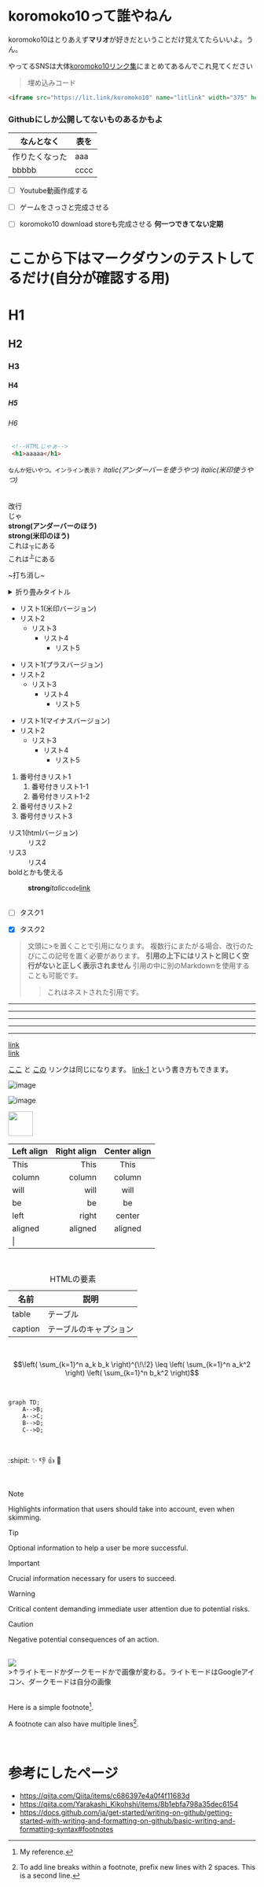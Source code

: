 # koromoko10って誰やねん
koromoko10はとりあえず**マリオ**が好きだということだけ覚えてたらいいよ。うん。
<br>

やってるSNSは大体[koromoko10リンク集](https://lit.link/koromoko10)にまとめてあるんでこれ見てください

>埋め込みコード

```html
<iframe src="https://lit.link/koromoko10" name="litlink" width="375" height="667" style="border-style: none ;border-radius: 15px;box-shadow: rgba(0,0,0,0.2)3px 3px 10px;" id="litlink"></iframe>
```

### Githubにしか公開してないものあるかもよ

|なんとなく|表を  |
|--|--|
| 作りたくなった |aaa  |
|bbbbb|cccc|

 - [ ] Youtube動画作成する
 - [ ] ゲームをさっさと完成させる
 - [ ] koromoko10 download storeも完成させる **何一つできてない定期**
 

# ここから下はマークダウンのテストしてるだけ(自分が確認する用) 
# H1
## H2
### H3
#### H4
##### H5
###### H6
```html
 <!--HTMLじゃぁ-->
 <h1>aaaaa</h1>
```
`なんか短いやつ。インライン表示？`  _italic(アンダーバーを使うやつ)_ 
 *italic(米印使うやつ)* <br><br><br>
 改行<br>
 じゃ<br>
  __strong(アンダーバーのほう)__ <br>
   **strong(米印のほう)** <br>
  これは<sub>下</sub>にある<br>
  これは<sup>上</sup>にある<br>

   ~打ち消し~ 

   <details><summary>折り畳みタイトル</summary>


折り畳み内容
</details>

* リスト1(米印バージョン)
* リスト2
  * リスト3
    * リスト4
      * リスト5

+ リスト1(プラスバージョン)
+ リスト2
  + リスト3
    + リスト4
      + リスト5

- リスト1(マイナスバージョン)
- リスト2
  - リスト3
    - リスト4
      - リスト5
     

 1. 番号付きリスト1
    1. 番号付きリスト1-1
    1. 番号付きリスト1-2
1. 番号付きリスト2
1. 番号付きリスト3

<dl>
  <dt>リス1(htmlバージョン)</dt>
  <dd>リス2</dd>
  <dt>リス3</dt>
  <dd>リス4</dd>
  <dt>boldとかも使える</dl>
  <dd><strong>strong</strong><em>italic</em><code>code</code><a href="https://example.com">link</a></dd>
</dl>

<br>

- [ ] タスク1
- [x] タスク2


> 文頭に>を置くことで引用になります。
> 複数行にまたがる場合、改行のたびにこの記号を置く必要があります。
> **引用の上下にはリストと同じく空行がないと正しく表示されません**
> 引用の中に別のMarkdownを使用することも可能です。
> 
> > これはネストされた引用です。

* * *
***
*****
- - -
---------------------------------------

[link](https://example.com "title") <br> 
[link](https://example.com) <br> 

[ここ][link-1] と [この][link-1] リンクは同じになります。
[link-1] という書き方もできます。

[link-1]: https://example.com 

![image](https://avatars.githubusercontent.com/u/136338615?v=4 "title") <br>

![image](https://avatars.githubusercontent.com/u/136338615?v=4) <br> 

<img width="50" src="https://avatars.githubusercontent.com/u/136338615?v=4"> <br> 

| Left align | Right align | Center align |
|:-----------|------------:|:------------:|
| This       | This        | This         |
| column     | column      | column       |
| will       | will        | will         |
| be         | be          | be           |
| left       | right       | center       |
| aligned    | aligned     | aligned      |
| \|         |             |              |


 <br> 

<table>
  <caption>HTMLの要素</caption>
  <thead>
    <tr>
      <th>名前</th> <th>説明</th>
    </tr>
  </thead>
  <tr>
    <td> table </td> <td>テーブル</td>
  </tr>
  <tr>
    <td> caption </td> <td>テーブルのキャプション</td>
  </tr>
</table>


 <br> 

```math
\left( \sum_{k=1}^n a_k b_k \right)^{\!\!2} \leq
\left( \sum_{k=1}^n a_k^2 \right) \left( \sum_{k=1}^n b_k^2 \right)
```

 <br> 

```mermaid
graph TD;
    A-->B;
    A-->C;
    B-->D;
    C-->D;
```
 <br> 

:shipit:
:sparkles:
:-1:
:+1:
:clap:

 <br> 

> [!NOTE]
> Highlights information that users should take into account, even when skimming.

> [!TIP]
> Optional information to help a user be more successful.

> [!IMPORTANT]
> Crucial information necessary for users to succeed.

> [!WARNING]
> Critical content demanding immediate user attention due to potential risks.

> [!CAUTION]
> Negative potential consequences of an action.


 <br> 

 <picture>
    <source media="(prefers-color-scheme: dark)" srcset="https://avatars.githubusercontent.com/u/136338615?v=4">
    <img src="https://www.google.com/images/branding/googlelogo/2x/googlelogo_color_92x30dp.png">
</picture> 

<br>
>↑ライトモードかダークモードかで画像が変わる。ライトモードはGoogleアイコン、ダークモードは自分の画像<br>

<br>

Here is a simple footnote[^1].

A footnote can also have multiple lines[^2].

[^1]: My reference.
[^2]: To add line breaks within a footnote, prefix new lines with 2 spaces.
  This is a second line.

 <br> 

 # 参考にしたページ
 * https://qiita.com/Qiita/items/c686397e4a0f4f11683d
 * https://qiita.com/Yarakashi_Kikohshi/items/8b1ebfa798a35dec6154
 * https://docs.github.com/ja/get-started/writing-on-github/getting-started-with-writing-and-formatting-on-github/basic-writing-and-formatting-syntax#footnotes 

 
